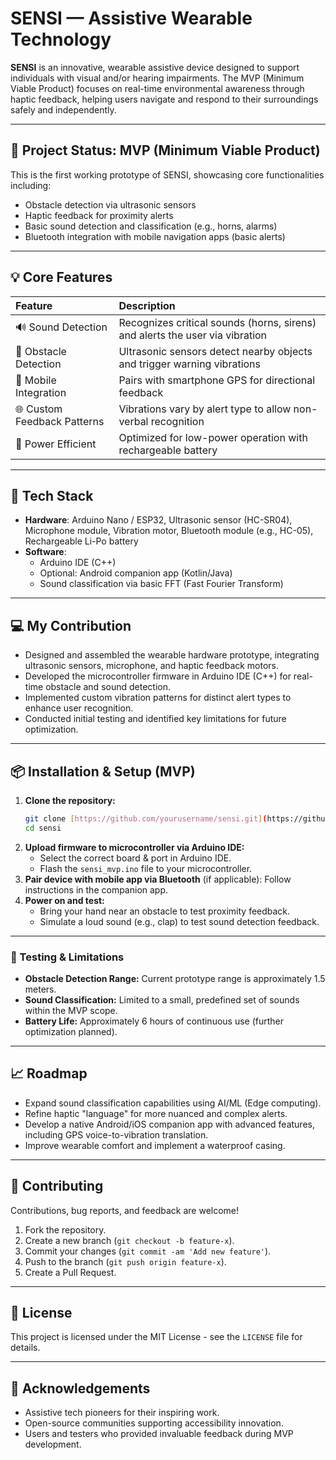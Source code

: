 # SENSI — Assistive Wearable Technology

**SENSI** is an innovative, wearable assistive device designed to support individuals with visual and/or hearing impairments. The MVP (Minimum Viable Product) focuses on real-time environmental awareness through haptic feedback, helping users navigate and respond to their surroundings safely and independently.

---

## 🚀 Project Status: MVP (Minimum Viable Product)

This is the first working prototype of SENSI, showcasing core functionalities including:
* Obstacle detection via ultrasonic sensors
* Haptic feedback for proximity alerts
* Basic sound detection and classification (e.g., horns, alarms)
* Bluetooth integration with mobile navigation apps (basic alerts)

---

## 💡 Core Features

| Feature                 | Description                                                                 |
| :---------------------- | :-------------------------------------------------------------------------- |
| 🔊 Sound Detection      | Recognizes critical sounds (horns, sirens) and alerts the user via vibration |
| 🛑 Obstacle Detection   | Ultrasonic sensors detect nearby objects and trigger warning vibrations     |
| 📱 Mobile Integration   | Pairs with smartphone GPS for directional feedback                          |
| 🌐 Custom Feedback Patterns | Vibrations vary by alert type to allow non-verbal recognition               |
| 🔋 Power Efficient      | Optimized for low-power operation with rechargeable battery                 |

---

## 🧠 Tech Stack

* **Hardware**: Arduino Nano / ESP32, Ultrasonic sensor (HC-SR04), Microphone module, Vibration motor, Bluetooth module (e.g., HC-05), Rechargeable Li-Po battery
* **Software**:
    * Arduino IDE (C++)
    * Optional: Android companion app (Kotlin/Java)
    * Sound classification via basic FFT (Fast Fourier Transform)

---

## 💻 My Contribution

* Designed and assembled the wearable hardware prototype, integrating ultrasonic sensors, microphone, and haptic feedback motors.
* Developed the microcontroller firmware in Arduino IDE (C++) for real-time obstacle and sound detection.
* Implemented custom vibration patterns for distinct alert types to enhance user recognition.
* Conducted initial testing and identified key limitations for future optimization.

---

## 📦 Installation & Setup (MVP)

1.  **Clone the repository:**
    ```bash
    git clone [https://github.com/yourusername/sensi.git](https://github.com/yourusername/sensi.git)
    cd sensi
    ```
2.  **Upload firmware to microcontroller via Arduino IDE:**
    * Select the correct board & port in Arduino IDE.
    * Flash the `sensi_mvp.ino` file to your microcontroller.
3.  **Pair device with mobile app via Bluetooth** (if applicable): Follow instructions in the companion app.
4.  **Power on and test:**
    * Bring your hand near an obstacle to test proximity feedback.
    * Simulate a loud sound (e.g., clap) to test sound detection feedback.

---

### 🧪 Testing & Limitations

* **Obstacle Detection Range:** Current prototype range is approximately 1.5 meters.
* **Sound Classification:** Limited to a small, predefined set of sounds within the MVP scope.
* **Battery Life:** Approximately 6 hours of continuous use (further optimization planned).

---

## 📈 Roadmap

* Expand sound classification capabilities using AI/ML (Edge computing).
* Refine haptic "language" for more nuanced and complex alerts.
* Develop a native Android/iOS companion app with advanced features, including GPS voice-to-vibration translation.
* Improve wearable comfort and implement a waterproof casing.

---

## 🤝 Contributing

Contributions, bug reports, and feedback are welcome!
1.  Fork the repository.
2.  Create a new branch (`git checkout -b feature-x`).
3.  Commit your changes (`git commit -am 'Add new feature'`).
4.  Push to the branch (`git push origin feature-x`).
5.  Create a Pull Request.

---

## 📜 License

This project is licensed under the MIT License - see the `LICENSE` file for details.

---

## 🙌 Acknowledgements

* Assistive tech pioneers for their inspiring work.
* Open-source communities supporting accessibility innovation.
* Users and testers who provided invaluable feedback during MVP development.
